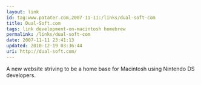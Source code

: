 ```yaml
---
layout: link
id: tag:www.patater.com,2007-11-11:/links/dual-soft-com
title: Dual-Soft.com
tags: link development-on-macintosh homebrew
permalink: /links/dual-soft-com
date: 2007-11-11 23:41:13
updated: 2010-12-19 03:36:44
uri: http://dual-soft.com/
---
```

A new website striving to be a home base for Macintosh using Nintendo DS
developers.
